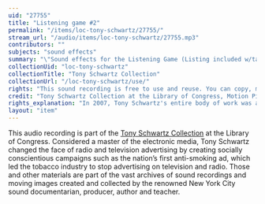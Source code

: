 ```yaml
---
uid: "27755"
title: "Listening game #2"
permalink: "/items/loc-tony-schwartz/27755/"
stream_url: "/audio/items/loc-tony-schwartz/27755.mp3"
contributors: ""
subjects: "sound effects"
summary: "\"Sound effects for the Listening Game (Listing included w/tape)\" RXG0216: Sound effects for the Listening Game (0:0) -- Steam Train (0:0) -- Jet (0:44) -- Pan Flute (0:55 - redacted) -- American indian chant (1:25 - redacted) -- indian chant (1:48 - redacted) -- American indian chant (2:25) -- Baby playing (2:48) -- rotary dialer (3:17) -- coin (3:38) -- hammer on metal (3:42) -- hammer (3:53) -- Fried eggs (4:4) -- Washing dishes (4:34) -- wine opening and pouring (5:11) -- egg beating (5:30) -- drain (5:48) -- Steam ship (6:4) -- fog horn (6:33) -- faucet and plane (7:1) -- dog barking (7:28) -- clock tower bells (7:36) -- Birds (7:51) -- rain and thunder (8:10) -- Alley cats (8:37) -- baby whining (8:45) -- front loader and garbage cans (8:58) -- jack hammer (9:19) -- siren (9:39) -- police siren (9:58) -- marching band (10:8) -- Diesal train (10:36) -- Jet engine reving up (11:3) -- Jet engine (11:36) -- Jet engine (12:0) -- Air raid sirens and dog barking (12:22) -- Fire engine (12:44) -- lighting colman stove (13:3) -- End (13:23)"
collectionUid: "loc-tony-schwartz"
collectionTitle: "Tony Schwartz Collection"
collectionUrl: "/loc-tony-schwartz/use/"
rights: "This sound recording is free to use and reuse. You can copy, modify, distribute and perform the work, even for commercial purposes, all without asking permission. Attribution is recommended but not required."
credit: "Tony Schwartz Collection at the Library of Congress, Motion Picture, Broadcasting and Recorded Sound Division."
rights_explanation: "In 2007, Tony Schwartz's entire body of work was acquired by the Library of Congress, thus the Library reserves the right to make his recordings available for reuse as long as those recordings do not contain embedded material to which Schwartz did not own the copyright. Therefore, Citizen DJ excludes: (1) recordings that contain music or speeches from identifiable or named performers and composers, (2) radio broadcasts, and (3) commercials."
layout: "item"
---
```


This audio recording is part of the [Tony Schwartz Collection](https://www.loc.gov/rr/record/schwartzcollection.html) at the Library of Congress. Considered a master of the electronic media, Tony Schwartz changed the face of radio and television advertising by creating socially conscientious campaigns such as the nation’s first anti-smoking ad, which led the tobacco industry to stop advertising on television and radio. Those and other materials are part of the vast archives of sound recordings and moving images created and collected by the renowned New York City sound documentarian, producer, author and teacher.